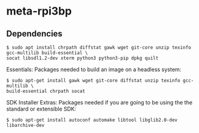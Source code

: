 # meta-rpi3bp

## Dependencies

````
$ sudo apt install chrpath diffstat gawk wget git-core unzip texinfo gcc-multilib build-essential \
socat libsdl1.2-dev xterm python3 python3-pip dpkg quilt
````


Essentials: Packages needed to build an image on a headless system:
````
$ sudo apt-get install gawk wget git-core diffstat unzip texinfo gcc-multilib \
build-essential chrpath socat
````                    
                      

SDK Installer Extras: Packages needed if you are going to be using the the standard or extensible SDK:
````
$ sudo apt-get install autoconf automake libtool libglib2.0-dev libarchive-dev
````                        
